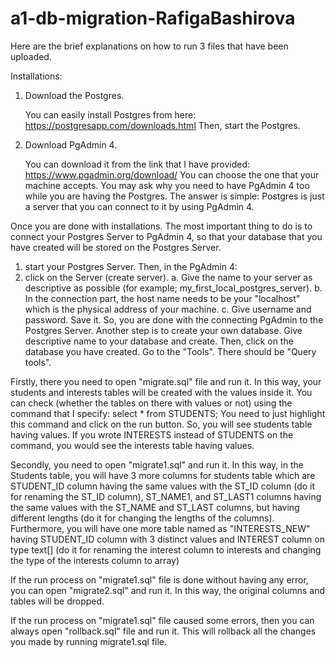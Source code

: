 # a1-db-migration-RafigaBashirova
Here are the brief explanations on how to run 3 files that have been uploaded. 

Installations:

1. Download the Postgres.

   You can easily install Postgres from here: https://postgresapp.com/downloads.html
   Then, start the Postgres.
   
2. Download PgAdmin 4.

   You can download it from the link that I have provided: https://www.pgadmin.org/download/ 
   You can choose the one that your machine accepts. You may ask why you need to have PgAdmin 4 too while you are having the Postgres. The answer is simple:        Postgres is just a server that you can connect to it by using PgAdmin 4. 

Once you are done with installations. The most important thing to do is to connect your Postgres Server to PgAdmin 4, so that your database that you have created will be stored on the Postgres Server. 
1. start your Postgres Server.
Then, in the PgAdmin 4:
2. click on the Server (create server). 
   a. Give the name to your server as descriptive as possible (for example; my_first_local_postgres_server). 
   b. In the connection part, the host name needs to be your "localhost" which is the physical address of your machine. 
   c. Give username and password. Save it.
So, you are done with the connecting PgAdmin to the Postgres Server. Another step is to create your own database. Give descriptive name to your database and create.
Then, click on the database you have created. Go to the "Tools". There should be "Query tools".

Firstly, there you need to open "migrate.sql" file and run it. In this way, your students and interests tables will be created with the values inside it. You can check (whether the tables on there with values or not) using the command that I specify: select * from STUDENTS; You need to just highlight this command and click on the run button. So, you will see students table having values. If you wrote INTERESTS instead of STUDENTS on the command, you would see the interests table having values.

Secondly, you need to open "migrate1.sql" and run it. In this way, in the Students table, you will have 3 more columns for students table which are STUDENT_ID column having the same values with the ST_ID column (do it for renaming the ST_ID column), ST_NAME1, and ST_LAST1 columns having the same values with the ST_NAME and ST_LAST columns, but having different lengths (do it for changing the lengths of the columns). Furthermore, you will have one more table named as "INTERESTS_NEW" having STUDENT_ID column with 3 distinct values and INTEREST column on type text[] (do it for renaming the interest column to interests and changing the type of the interests column to array)

If the run process on "migrate1.sql" file is done without having any error, you can open "migrate2.sql" and run it. In this way, the original columns and tables will be dropped. 

If the run process on "migrate1.sql" file caused some errors, then you can always open "rollback.sql" file and run it. This will rollback all the changes you made by running migrate1.sql file.
